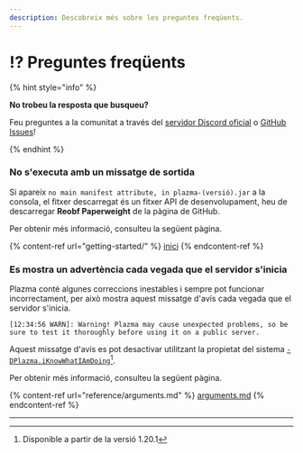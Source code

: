 ```yaml
---
description: Descobreix més sobre les preguntes freqüents.
---
```


# ⁉️ Preguntes freqüents

{% hint style="info" %}

**No trobeu la resposta que busqueu?**

Feu preguntes a la comunitat a través del [servidor Discord oficial](https://discord.gg/MmfC52K8A8) o [GitHub Issues](https://github.com/PlazmaMC/PlazmaBukkit/issues)!

{% endhint %}

### No s'executa amb un missatge de sortida

Si apareix `no main manifest attribute, in plazma-(versió).jar` a la consola, el fitxer descarregat és un fitxer API de desenvolupament, heu de descarregar **Reobf Paperweight** de la pàgina de GitHub.

Per obtenir més informació, consulteu la següent pàgina.

{% content-ref url="getting-started/" %}
[inici](getting-started#id-2)
{% endcontent-ref %}

### Es mostra un advertència cada vegada que el servidor s'inicia

Plazma conté algunes correccions inestables i sempre pot funcionar incorrectament, per això mostra aquest missatge d'avís cada vegada que el servidor s'inicia.

```log
[12:34:56 WARN]: Warning! Plazma may cause unexpected problems, so be sure to test it thoroughly before using it on a public server.
```

Aquest missatge d'avís es pot desactivar utilitzant la propietat del sistema [`-DPlazma.iKnowWhatIAmDoing`](#user-content-fn-1)[^1].

Per obtenir més informació, consulteu la següent pàgina.

{% content-ref url="reference/arguments.md" %}
[arguments.md](reference/arguments.md#plazma.iknowwhatiamdoing)
{% endcontent-ref %}

***

[^1]: Disponible a partir de la versió 1.20.1
